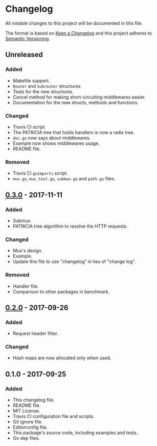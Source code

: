 # Changelog
All notable changes to this project will be documented in this file.

The format is based on [Keep a Changelog](http://keepachangelog.com/en/1.0.0/)
and this project adheres to [Semantic Versioning](http://semver.org/spec/v2.0.0.html).

## Unreleased
### Added
- Makefile support.
- `Router` and `Subrouter` structures.
- Tests for the new structures.
- Cancel method for making short-circuiting middlewares easier.
- Documentation for the new structs, methods and functions.

### Changed
- Travis CI script.
- The PATRICIA tree that holds handlers is now a radix tree.
- `doc.go` now says about middlewares.
- Example now shows middlewares usage.
- README file.

### Removed
- Travis CI `goimports` script.
- `mux.go`, `mux_test.go`, `submux.go` and `path.go` files.

## [0.3.0] - 2017-11-11
### Added
- Submux.
- PATRICIA tree algorithm to resolve the HTTP requests.

### Changed
- Mux's design.
- Example.
- Update this file to use "changelog" in lieu of "change log".

### Removed
- Handler file.
- Comparison to other packages in benchmark.

## [0.2.0] - 2017-09-26
### Added
- Request header filter.

### Changed
- Hash maps are now allocated only when used.

## 0.1.0 - 2017-09-25
### Added
- This changelog file.
- README file.
- MIT License.
- Travis CI configuration file and scripts.
- Git ignore file.
- Editorconfig file.
- This package's source code, including examples and tests.
- Go dep files.

[Unreleased]: https://github.com/gbrlsnchs/httpmux/compare/v0.3.0...HEAD
[0.3.0]: https://github.com/gbrlsnchs/httpmux/compare/v0.2.0...v0.3.0
[0.2.0]: https://github.com/gbrlsnchs/httpmux/compare/v0.1.0...v0.2.0
